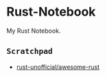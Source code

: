 # Rust-Notebook
My Rust Notebook.



`Scratchpad`
---


- [rust-unofficial/awesome-rust](https://github.com/rust-unofficial/awesome-rust)
